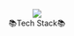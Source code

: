 <div align=center>
<img src="https://capsule-render.vercel.app/api?type=waving&color=auto&height=200&section=header&text=Jimin's%20Github&fontSize=90" />
</div>

<div align=center>
📚Tech Stack📚
</div>

